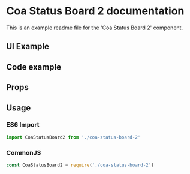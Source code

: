 # Coa Status Board 2 documentation

This is an example readme file for the 'Coa Status Board 2' component.

## UI Example

<!-- STORY -->

## Code example

<!-- SOURCE -->

## Props

<!-- PROPS -->

## Usage

### ES6 Import
```js
import CoaStatusBoard2 from './coa-status-board-2'
```

### CommonJS

```js
const CoaStatusBoard2 = require('./coa-status-board-2')
